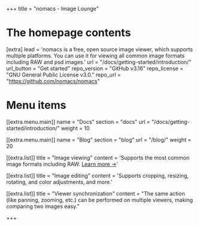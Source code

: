 +++
title = "nomacs - Image Lounge"


# The homepage contents
[extra]
lead = 'nomacs is a free, open source image viewer, which supports multiple platforms. You can use it for viewing all common image formats including RAW and psd images.'
url = "/docs/getting-started/introduction/"
url_button = "Get started"
repo_version = "GitHub v3.16"
repo_license = "GNU General Public License v3.0."
repo_url = "https://github.com/nomacs/nomacs"

# Menu items
[[extra.menu.main]]
name = "Docs"
section = "docs"
url = "/docs/getting-started/introduction/"
weight = 10

[[extra.menu.main]]
name = "Blog"
section = "blog"
url = "/blog/"
weight = 20

[[extra.list]]
title = "Image viewing"
content = 'Supports the most common image formats including RAW. <a href="/docs/documentation/features">Learn more →</a>'

[[extra.list]]
title = "Image editing"
content = 'Supports cropping, resizing, rotating, and color adjustments, and more.'

[[extra.list]]
title = "Viewer synchronization"
content = "The same action (like panning, zooming, etc.) can be performed on multiple viewers, making comparing two images easy."

+++
